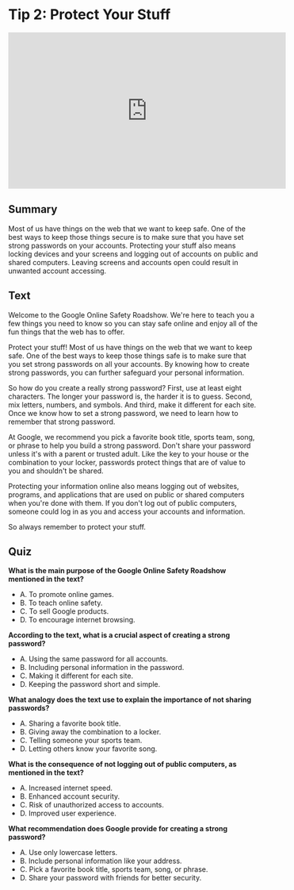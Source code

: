 # Tip 2: Protect Your Stuff

<iframe width="560" height="315" src="https://www.youtube.com/embed/ue1r_63GkIw?si=wW6sR1AXwq3Etp7g" title="YouTube video player" frameborder="0" allow="accelerometer; autoplay; clipboard-write; encrypted-media; gyroscope; picture-in-picture; web-share" allowfullscreen></iframe>

<br/>

## Summary

Most of us have things on the web that we want to keep safe. One of the best ways to keep those things secure is to make sure that you have set strong passwords on your accounts. Protecting your stuff also means locking devices and your screens and logging out of accounts on public and shared computers. Leaving screens and accounts open could result in unwanted account accessing.

## Text 

Welcome to the Google Online Safety Roadshow. We're here to teach you a few things you need to know so you can stay safe online and enjoy all of the fun things that the web has to offer.

Protect your stuff! Most of us have things on the web that we want to keep safe. One of the best ways to keep those things safe is to make sure that you set strong passwords on all your accounts. By knowing how to create strong passwords, you can further safeguard your personal information. 

So how do you create a really strong password? First, use at least eight characters. The longer your password is, the harder it is to guess. Second, mix letters, numbers, and symbols. And third, make it different for each site. Once we know how to set a strong password, we need to learn how to remember that strong password.

At Google, we recommend you pick a favorite book title, sports team, song, or phrase to help you build a strong password. Don't share your password unless it's with a parent or trusted adult. Like the key to your house or the combination to your locker, passwords protect things that are of value to you and shouldn't be shared.

Protecting your information online also means logging out of websites, programs, and applications that are used on public or shared computers when you're done with them. If you don't log out of public computers, someone could log in as you and access your accounts and information.

So always remember to protect your stuff.

## Quiz

**What is the main purpose of the Google Online Safety Roadshow mentioned in the text?**

   - A. To promote online games.
   - B. To teach online safety.
   - C. To sell Google products.
   - D. To encourage internet browsing.

**According to the text, what is a crucial aspect of creating a strong password?**

   - A. Using the same password for all accounts.
   - B. Including personal information in the password.
   - C. Making it different for each site.
   - D. Keeping the password short and simple.

**What analogy does the text use to explain the importance of not sharing passwords?**

   - A. Sharing a favorite book title.
   - B. Giving away the combination to a locker.
   - C. Telling someone your sports team.
   - D. Letting others know your favorite song.

**What is the consequence of not logging out of public computers, as mentioned in the text?**

   - A. Increased internet speed.
   - B. Enhanced account security.
   - C. Risk of unauthorized access to accounts.
   - D. Improved user experience.

**What recommendation does Google provide for creating a strong password?**

   - A. Use only lowercase letters.
   - B. Include personal information like your address.
   - C. Pick a favorite book title, sports team, song, or phrase.
   - D. Share your password with friends for better security.

